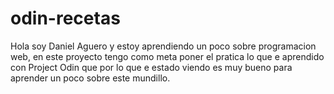 # odin-recetas
Hola soy Daniel Aguero y estoy aprendiendo un poco sobre programacion web, en este proyecto tengo como 
meta poner el pratica lo que e aprendido con Project Odin que por lo que e estado viendo es muy bueno 
para aprender un poco sobre este mundillo.
